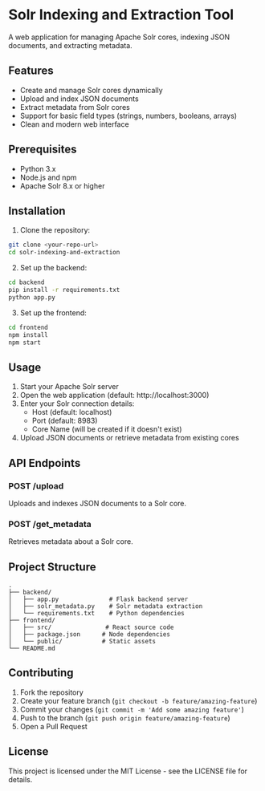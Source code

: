 # Solr Indexing and Extraction Tool

A web application for managing Apache Solr cores, indexing JSON documents, and extracting metadata.

## Features

- Create and manage Solr cores dynamically
- Upload and index JSON documents
- Extract metadata from Solr cores
- Support for basic field types (strings, numbers, booleans, arrays)
- Clean and modern web interface

## Prerequisites

- Python 3.x
- Node.js and npm
- Apache Solr 8.x or higher

## Installation

1. Clone the repository:
```bash
git clone <your-repo-url>
cd solr-indexing-and-extraction
```

2. Set up the backend:
```bash
cd backend
pip install -r requirements.txt
python app.py
```

3. Set up the frontend:
```bash
cd frontend
npm install
npm start
```

## Usage

1. Start your Apache Solr server
2. Open the web application (default: http://localhost:3000)
3. Enter your Solr connection details:
   - Host (default: localhost)
   - Port (default: 8983)
   - Core Name (will be created if it doesn't exist)
4. Upload JSON documents or retrieve metadata from existing cores

## API Endpoints

### POST /upload
Uploads and indexes JSON documents to a Solr core.

### POST /get_metadata
Retrieves metadata about a Solr core.

## Project Structure

```
.
├── backend/
│   ├── app.py              # Flask backend server
│   ├── solr_metadata.py    # Solr metadata extraction
│   └── requirements.txt    # Python dependencies
├── frontend/
│   ├── src/               # React source code
│   ├── package.json      # Node dependencies
│   └── public/           # Static assets
└── README.md
```

## Contributing

1. Fork the repository
2. Create your feature branch (`git checkout -b feature/amazing-feature`)
3. Commit your changes (`git commit -m 'Add some amazing feature'`)
4. Push to the branch (`git push origin feature/amazing-feature`)
5. Open a Pull Request

## License

This project is licensed under the MIT License - see the LICENSE file for details.
